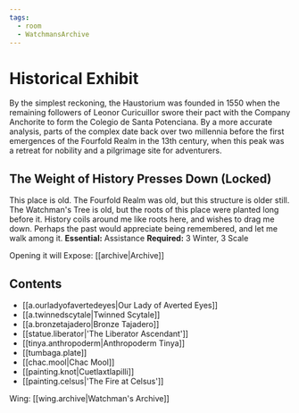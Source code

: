 ```yaml
---
tags:
  - room
  - WatchmansArchive
---
```

# Historical Exhibit
By the simplest reckoning, the Haustorium was founded in 1550 when the remaining followers of Leonor Curicuillor swore their pact with the Company Anchorite to form the Colegio de Santa Potenciana. By a more accurate analysis, parts of the complex date back over two millennia before the first emergences of the Fourfold Realm in the 13th century, when this peak was a retreat for nobility and a pilgrimage site for adventurers.
## The Weight of History Presses Down (Locked)
This place is old. The Fourfold Realm was old, but this structure is older still. The Watchman's Tree is old, but the roots of this place were planted long before it. History coils around me like roots here, and wishes to drag me down. Perhaps the past would appreciate being remembered, and let me walk among it.
**Essential:** Assistance
**Required:** 3 Winter, 3 Scale

Opening it will Expose:
[[archive|Archive]]
## Contents
- [[a.ourladyofavertedeyes|Our Lady of Averted Eyes]]
- [[a.twinnedscytale|Twinned Scytale]]
- [[a.bronzetajadero|Bronze Tajadero]]
- [[statue.liberator|'The Liberator Ascendant']]
- [[tinya.anthropoderm|Anthropoderm Tinya]]
- [[tumbaga.plate]]
- [[chac.mool|Chac Mool]]
- [[painting.knot|Cuetlaxtlapilli]]
- [[painting.celsus|'The Fire at Celsus']]

Wing: [[wing.archive|Watchman's Archive]]
